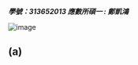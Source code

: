 ***學號：313652013     應數所碩一 : 鄭凱鴻***

![image](https://github.com/user-attachments/assets/a628cc94-bfb2-4c63-aa72-8047dbd3ff91)

## (a)

